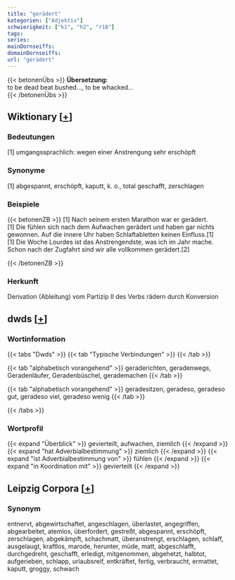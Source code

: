 ```yaml
---
title: "gerädert"
kategorien: ["Adjektiv"]
schwierigkeit: ["k1", "h2", "r18"]
tags:
series:
mainDornseiffs:
domainDornseiffs:
url: "gerädert"
---
```


{{< betonenÜbs >}}
**Übersetzung:**  
to be dead beat bushed..., to be whacked...  
{{< /betonenÜbs >}}

## Wiktionary [[+](https://de.wiktionary.org/wiki/gerädert)]

### Bedeutungen
[1] umgangssprachlich: wegen einer Anstrengung sehr erschöpft  

### Synonyme
[1] abgespannt, erschöpft, kaputt, k. o., total geschafft, zerschlagen  

### Beispiele
{{< betonenZB >}}
[1] Nach seinem ersten Marathon war er gerädert.  
[1] Die fühlen sich nach dem Aufwachen gerädert und haben gar nichts gewonnen. Auf die innere Uhr haben Schlaftabletten keinen Einfluss.[1]  
[1] Die Woche Lourdes ist das Anstrengendste, was ich im Jahr mache. Schon nach der Zugfahrt sind wir alle vollkommen gerädert.[2]  

{{< /betonenZB >}}
### Herkunft
Derivation (Ableitung) vom Partizip II des Verbs rädern durch Konversion  



## dwds [[+](https://www.dwds.de/wb/gerädert)]

### Wortinformation
{{< tabs "Dwds" >}}
{{< tab "Typische Verbindungen" >}}
{{< /tab >}}

{{< tab "alphabetisch vorangehend" >}}
geraderichten, geradenwegs, Geradenläufer, Geradenbüschel, gerademachen
{{< /tab >}}

{{< tab "alphabetisch vorangehend" >}}
geradesitzen, geradeso, geradeso gut, geradeso viel, geradeso wenig
{{< /tab >}}

{{< /tabs >}}

### Wortprofil
{{< expand "Überblick" >}} gevierteilt, aufwachen, ziemlich {{< /expand >}}
{{< expand "hat Adverbialbestimmung" >}} ziemlich {{< /expand >}}
{{< expand "ist Adverbialbestimmung von" >}} fühlen {{< /expand >}}
{{< expand "in Koordination mit" >}} gevierteilt {{< /expand >}}

## Leipzig Corpora [[+](https://corpora.uni-leipzig.de/en/res?word=gerädert&corpusId=deu_newscrawl-public_2018)]


### Synonym
entnervt, abgewirtschaftet, angeschlagen, überlastet, angegriffen, abgearbeitet, atemlos, überfordert, gestreßt, abgespannt, erschöpft, zerschlagen, abgekämpft, schachmatt, überanstrengt, erschlagen, schlaff, ausgelaugt, kraftlos, marode, herunter, müde, matt, abgeschlafft, durchgedreht, geschafft, erledigt, mitgenommen, abgehetzt, halbtot, aufgerieben, schlapp, urlaubsreif, entkräftet, fertig, verbraucht, ermattet, kaputt, groggy, schwach

